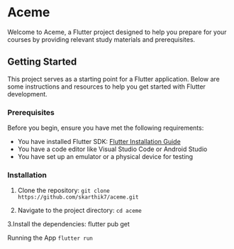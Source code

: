 # Aceme

Welcome to Aceme, a Flutter project designed to help you prepare for your courses by providing relevant study materials and prerequisites.

## Getting Started

This project serves as a starting point for a Flutter application. Below are some instructions and resources to help you get started with Flutter development.

### Prerequisites

Before you begin, ensure you have met the following requirements:
- You have installed Flutter SDK: [Flutter Installation Guide](https://docs.flutter.dev/get-started/install)
- You have a code editor like Visual Studio Code or Android Studio
- You have set up an emulator or a physical device for testing

### Installation

1. Clone the repository:
   ```git clone https://github.com/skarthik7/aceme.git```

2. Navigate to the project directory:
    ```cd aceme```

3.Install the dependencies:
    flutter pub get

Running the App
    ```flutter run```